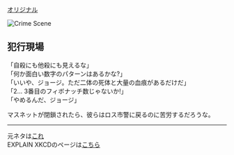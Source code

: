 [オリジナル](http://xkcd.com/587/)

![Crime Scene](http://imgs.xkcd.com/comics/crime_scene.png)

## 犯行現場

「自殺にも他殺にも見えるな」  
「何か面白い数字のパターンはあるかな?」  
「いいや、ジョージ。ただ二体の死体と大量の血痕があるだけだ」  
「2... 3番目のフィボナッチ数じゃないか!」  
「やめるんだ、ジョージ」  

マスネットが閉鎖されたら、彼らはロス市警に戻るのに苦労するだろうな。

-----

元ネタは[これ](https://en.wikipedia.org/wiki/Mathnet)  
EXPLAIN XKCDのページは[こちら](http://www.explainxkcd.com/wiki/index.php/Crime_Scene)  
